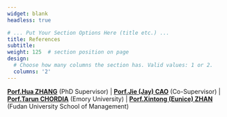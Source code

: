```yaml
---
widget: blank
headless: true

# ... Put Your Section Options Here (title etc.) ...
title: References
subtitle:
weight: 125  # section position on page
design:
  # Choose how many columns the section has. Valid values: 1 or 2.
  columns: '2'
---
```


**[Porf.Hua ZHANG](https://www.bschool.cuhk.edu.hk/staff/zhang-hua/)** (PhD Supervisor) | **[Porf.Jie (Jay) CAO](https://sites.google.com/site/jiejaycao/)** (Co-Supervisor) | **[Porf.Tarun CHORDIA](https://goizueta.emory.edu/faculty/profiles/tarun-chordia)** (Emory University) | **[Porf.Xintong (Eunice) ZHAN](https://sites.google.com/view/xintongzhan)** (Fudan University School of Management)